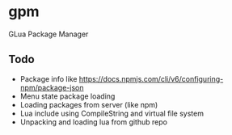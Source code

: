 # gpm
GLua Package Manager

## Todo
* Package info like https://docs.npmjs.com/cli/v6/configuring-npm/package-json
* Menu state package loading
* Loading packages from server (like npm)
* Lua include using CompileString and virtual file system
* Unpacking and loading lua from github repo